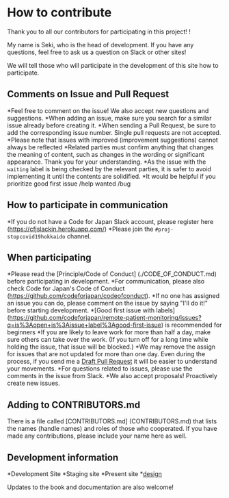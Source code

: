 # How to contribute

Thank you to all our contributors for participating in this project! !

My name is Seki, who is the head of development. If you have any questions, feel free to ask us a question on Slack or other sites!

We will tell those who will participate in the development of this site how to participate.

## Comments on Issue and Pull Request

*Feel free to comment on the issue! We also accept new questions and suggestions.
*When adding an issue, make sure you search for a similar issue already before creating it.
*When sending a Pull Request, be sure to add the corresponding issue number. Single pull requests are not accepted.
*Please note that issues with improved (improvement suggestions) cannot always be reflected
*Related parties must confirm anything that changes the meaning of content, such as changes in the wording or significant appearance. Thank you for your understanding.
*As the issue with the `waiting` label is being checked by the relevant parties, it is safer to avoid implementing it until the contents are solidified.
*It would be helpful if you prioritize good first issue /help wanted /bug

## How to participate in communication
*If you do not have a Code for Japan Slack account, please register here (https://cfjslackin.herokuapp.com/)
*Please join the `#proj-stopcovid19hokkaido` channel.

## When participating
*Please read the [Principle/Code of Conduct] (./CODE_OF_CONDUCT.md) before participating in development.
*For communication, please also check Code for Japan's Code of Conduct (https://github.com/codeforjapan/codeofconduct).
*If no one has assigned an issue you can do, please comment on the issue by saying "I'll do it!" before starting development.
*[Good first issue with labels] (https://github.com/codeforjapan/remote-patient-monitoring/issues?q=is%3Aopen+is%3Aissue+label%3Agood-first-issue) is recommended for beginners
*If you are likely to leave work for more than half a day, make sure others can take over the work. (If you turn off for a long time while holding the issue, that issue will be blocked.)
*We may remove the assign for issues that are not updated for more than one day. Even during the process, if you send me a [Draft Pull Request](https://qiita.com/tatane616/items/13da1b6797a7b871ad58) it will be easier to understand your movements.
*For questions related to issues, please use the comments in the issue from Slack.
*We also accept proposals! Proactively create new issues.

## Adding to CONTRIBUTORS.md
There is a file called [CONTRIBUTORS.md] (CONTRIBUTORS.md) that lists the names (handle names) and roles of those who cooperated.
If you have made any contributions, please include your name here as well.

## Development information
*Development Site
*Staging site
*Present site
*[design]()

Updates to the book and documentation are also welcome!